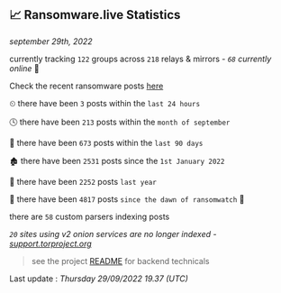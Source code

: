 
## 📈 Ransomware.live Statistics
_september 29th, 2022_

currently tracking `122` groups across `218` relays & mirrors - _`68` currently online_ 📡

Check the recent ransomware posts [here](https://www.ransomware.live/#/recentposts)


⏲ there have been `3` posts within the `last 24 hours`

🕓 there have been `213` posts within the `month of september`

📅 there have been `673` posts within the `last 90 days`

🏚 there have been `2531` posts since the `1st January 2022`

🚀 there have been `2252` posts `last year`

🦕 there have been `4817` posts `since the dawn of ransomwatch` 🐣

there are `58` custom parsers indexing posts

_`20` sites using v2 onion services are no longer indexed - [support.torproject.org](https://support.torproject.org/onionservices/v2-deprecation/)_

> see the project [README](https://github.com/jmousqueton/ransomwatch#readme) for backend technicals



Last update : _Thursday 29/09/2022 19.37 (UTC)_


